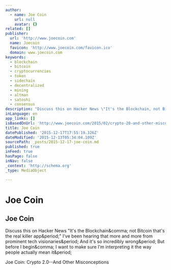 ```yaml
---
author:
  - name: Joe Coin
    url: null
    avatar: {}
related: []
publisher:
  url: 'http://www.joecoin.com'
  name: Joecoin
  favicon: 'http://www.joecoin.com/favicon.ico'
  domain: www.joecoin.com
keywords:
  - blockchain
  - bitcoin
  - cryptocurrencies
  - token
  - sidechain
  - decentralized
  - mining
  - altman
  - satoshi
  - consensus
description: "Discuss this on Hacker News \"It's the Blockchain, not Bitcoin that's the real killer app.\" I've been hearing that more and more from prominent tech visionaries. And it's so incredibly wrong. But before I begin, I want to make sure I'm interpreting it the way people actually mean it."
inLanguage: en
app_links: []
isBasedOnUrl: 'http://www.joecoin.com/2015/02/crypto-20-and-other-misconceptions.html'
title: Joe Coin
datePublished: '2015-12-17T17:55:19.326Z'
dateModified: '2015-12-13T05:34:04.109Z'
sourcePath: _posts/2015-12-17-joe-coin.md
published: true
inFeed: true
hasPage: false
inNav: false
_context: 'http://schema.org'
_type: MediaObject

---
```

# Joe Coin

<article style=""><h1>Joe Coin</h1><p>Discuss this on Hacker News "It's the Blockchain&amp;comma; not Bitcoin that's the real killer app&amp;period;" I've been hearing that more and more from prominent tech visionaries&amp;period; And it's so incredibly wrong&amp;period; But before I begin&amp;comma; I want to make sure I'm interpreting it the way people actually mean it&amp;period;</p></article>

Joe Coin: Crypto 2.0--And Other Misconceptions